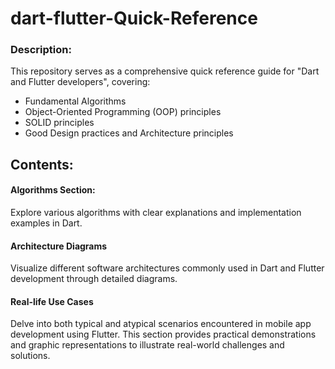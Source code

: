# dart-flutter-Quick-Reference

### Description:
This repository serves as a comprehensive quick reference guide for "Dart and Flutter developers", covering:
- Fundamental Algorithms
- Object-Oriented Programming (OOP) principles
- SOLID principles
- Good Design practices and Architecture principles


## Contents:

#### Algorithms Section: 
Explore various algorithms with clear explanations and implementation examples in Dart.


#### Architecture Diagrams
Visualize different software architectures commonly used in Dart and Flutter development through detailed diagrams.


#### Real-life Use Cases
Delve into both typical and atypical scenarios encountered in mobile app development using Flutter. This section provides practical demonstrations and graphic representations to illustrate real-world challenges and solutions.

